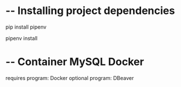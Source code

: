 # -- Installing project dependencies

pip install pipenv

pipenv install

# -- Container MySQL Docker

requires program: Docker
optional program: DBeaver
